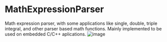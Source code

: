 # MathExpressionParser
Math expression parser, with some applications like single, double, triple integral, and other parser based math functions.
Mainly implemented to be used on embedded C/C++ aplications.
![image](https://user-images.githubusercontent.com/99054912/172016068-b3840e24-ffac-44af-a34f-dcbe95435699.png)
